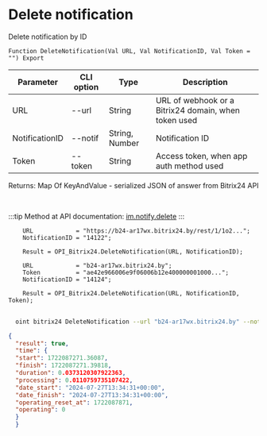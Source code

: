 ﻿---
sidebar_position: 3
---

# Delete notification
 Delete notification by ID



`Function DeleteNotification(Val URL, Val NotificationID, Val Token = "") Export`

  | Parameter | CLI option | Type | Description |
  |-|-|-|-|
  | URL | --url | String | URL of webhook or a Bitrix24 domain, when token used |
  | NotificationID | --notif | String, Number | Notification ID |
  | Token | --token | String | Access token, when app auth method used |

  
  Returns:  Map Of KeyAndValue - serialized JSON of answer from Bitrix24 API

<br/>

:::tip
Method at API documentation: [im.notify.delete](https://dev.1c-bitrix.ru/learning/course/index.php?COURSE_ID=93&LESSON_ID=12133)
:::
<br/>


```bsl title="Code example"
    URL            = "https://b24-ar17wx.bitrix24.by/rest/1/1o2...";
    NotificationID = "14122";

    Result = OPI_Bitrix24.DeleteNotification(URL, NotificationID);

    URL            = "b24-ar17wx.bitrix24.by";
    Token          = "ae42e966006e9f06006b12e400000001000...";
    NotificationID = "14124";

    Result = OPI_Bitrix24.DeleteNotification(URL, NotificationID, Token);
```



```sh title="CLI command example"
    
  oint bitrix24 DeleteNotification --url "b24-ar17wx.bitrix24.by" --notif "8692" --token "fe3fa966006e9f06006b12e400000001000..."

```

```json title="Result"
{
  "result": true,
  "time": {
  "start": 1722087271.36087,
  "finish": 1722087271.39818,
  "duration": 0.0373120307922363,
  "processing": 0.0110759735107422,
  "date_start": "2024-07-27T13:34:31+00:00",
  "date_finish": "2024-07-27T13:34:31+00:00",
  "operating_reset_at": 1722087871,
  "operating": 0
  }
  }
```
